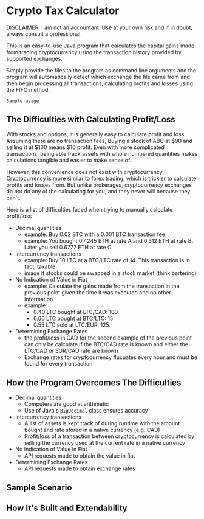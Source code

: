 # Crypto Tax Calculator

DISCLAIMER: I am not an accountant. Use at your own risk and if in doubt, always consult a professional.

This is an easy-to-use Java program that calculates the capital gains made from trading cryptocurrency using the
transaction history provided by supported exchanges. 

Simply provide the files to the program as command line arguments and the program will automatically detect which exchange the
file came from and then begin processing all transactions, calculating profits and losses using the FIFO method.

```
Sample usage
```

## The Difficulties with Calculating Profit/Loss
With stocks and options, it is generally easy to calculate profit and loss. 
Assuming there are no transaction fees, Buying a stock of ABC at $90 and selling it at $100 means $10 profit.
Even with more complicated transactions, being able track assets with whole numbered quantities makes
calculations tangible and easier to make sense of.

However, this convenience does not exist with cryptocurrency. Cryptocurrency is more similar to forex trading, which is
trickier to calculate profits and losses from. But unlike brokerages, cryptocurrency exchanges do not do any of the
calculating for you, and they never will because they can't. 

Here is a list of difficulties faced when trying to manually calculate profit/loss

*   Decimal quantities 
    * example: Buy 0.02 BTC with a 0.001 BTC transaction fee
    * example: You bought 0.4245 ETH at rate A and 0.312 ETH at rate B. Later you sell 0.6777 ETH at rate C
*   Intercurrency transactions
    * example: Buy 10 LTC at a BTC/LTC rate of 14. This transaction is in fact, taxable
    * image if stocks could be swapped in a stock market (think bartering)
*   No Indication of Value in Fiat
    * example: Calculate the gains made from the transaction in the previous point given the time it was executed and no other information
    * example: 
        * 0.40 LTC bought at LTC/CAD: 100
        * 0.60 LTC bought at BTC/LTC: 15
        * 0.55 LTC sold at LTC/EUR: 125. 
*   Determining Exchange Rates
    * the profit/loss in CAD for the second example of the previous point can only be calculate if the BTC/CAD rate is known
    and either the LTC/CAD or EUR/CAD rate are known
    * Exchange rates for cryptocurrency flucuates every hour and must be found for every transaction
    
## How the Program Overcomes The Difficulties
*   Decimal quantities
    * Computers are good at arithmetic
    * Use of Java's `BigDecimal` class ensures accuracy
*   Intercurrency transactions
    * A list of assets is kept track of during runtime with the amount bought and rate stored in a native currency (e.g. CAD)
    * Profit/loss of a transaction between cryptocurrency is calculated by selling the currency used at the current rate in a native currency
*   No Indication of Value in Fiat
    * API requests made to obtain the value in fiat
*   Determining Exchange Rates
    * API requests made to obtain exchange rates
 
 ## Sample Scenario
 
 ## How It's Built and Extendability